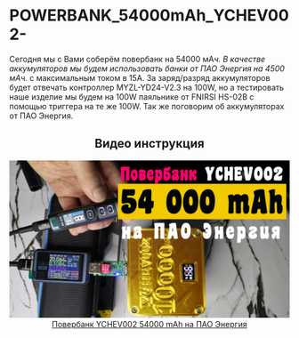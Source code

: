 # POWERBANK_54000mAh_YCHEV002-
Сегодня мы с Вами соберём повербанк на 54000 мА*ч. В качестве аккумуляторов мы будем использовать банки от ПАО Энергия на 4500 мА*ч. с максимальным током в 15А. За заряд/разряд аккумуляторов будет отвечать контроллер MYZL-YD24-V2.3 на 100W, но а тестировать наше изделие мы будем на 100W паяльнике от FNIRSI HS-02B с помощью триггера на  те же 100W. Так же поговорим об аккумуляторах от ПАО Энергия.

<h2 align="center">Видео инструкция</h2>
<div align="center">
  <a href="https://www.youtube.com/watch?v=62N_wd2SU_Y"><img src="https://raw.githubusercontent.com/chevichelov/POWERBANK_54000mAh_YCHEV002/refs/heads/main/MIAN.jpg" alt="Повербанк YCHEV002 54000 mAh на ПАО Энергия">
  <div>Повербанк YCHEV002 54000 mAh на ПАО Энергия</div>
  </a>
</div>
